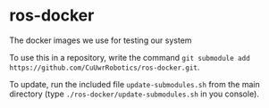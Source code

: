 # ros-docker
The docker images we use for testing our system

To use this in a repository, write the command `git submodule add https://github.com/CuUwrRobotics/ros-docker.git`.

To update, run the included file `update-submodules.sh` from the main directory (type `./ros-docker/update-submodules.sh` in you console).
